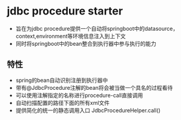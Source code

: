 # jdbc procedure starter
- 旨在为jdbc procedure提供一个自动将springboot中的datasource，context,environment等环境信息注入到上下文
- 同时将springboot中的bean整合到执行器中参与执行的能力

## 特性
- spring的bean自动识别注册到执行器中
- 带有@JdbcProcedure注解的bean将会被当做一个具名的过程看待
- 可以使用注解指定的名称进行procedure-call直接调用
- 自动扫描配置的路径下面的所有xml文件
- 提供简化的统一的静态调用入口 JdbcProcedureHelper.call()
